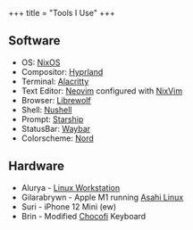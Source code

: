 +++
title = "Tools I Use"
+++

## Software

- OS: [NixOS](https://nixos.org)
- Compositor: [Hyprland](https://hyprland.org)
- Terminal: [Alacritty](https://alacritty.org)
- Text Editor: [Neovim](https://neovim.io) configured with [NixVim](https://github.com/nix-community/nixvim)
- Browser: [Librewolf](https://librewolf.net)
- Shell: [Nushell](https://nushell.sh)
- Prompt: [Starship](https://starship.rs)
- StatusBar: [Waybar](https://github.com/Alexays/Waybar)
- Colorscheme: [Nord](https://nordtheme.com)

## Hardware

- Alurya - [Linux Workstation](https://youtu.be/bq9O99TgFv4)
- Gilarabrywn - Apple M1 running [Asahi Linux](https://asahilinux.org)
- Suri - iPhone 12 Mini (ew)
- Brin - Modified [Chocofi](https://github.com/pashutk/chocofi) Keyboard
